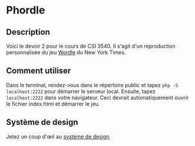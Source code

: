 # Phordle<br />

## Description
Voici le devoir 2 pour le cours de CSI 3540. Il s'agit d'un reproduction personnalisée du jeu [Wordle](https://www.nytimes.com/games/wordle/index.html) du New York Times.<br />

## Comment utiliser
Dans le terminal, rendez-vous dans le répertoire public et tapez `php -S localhost:2222` pour démarrer le serveur local. Ensuite, tapez `localhost:2222` dans votre navigateur. Ceci devrait automatiquement ouvrir le fichier index.html et démarrer le jeu.

## Système de design
Jetez un coup d'œil au [système de design](/docs/design_system.md).